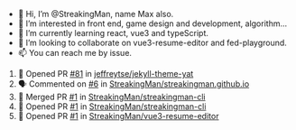 - 👋 Hi, I’m @StreakingMan, name Max also.
- 👀 I’m interested in front end, game design and development, algorithm...
- 🌱 I’m currently learning react, vue3 and typeScript.
- 💞️ I’m looking to collaborate on vue3-resume-editor and fed-playground.
- 📫 You can reach me by issue.

<!---
StreakingMan/StreakingMan is a ✨ special ✨ repository because its `README.md` (this file) appears on your GitHub profile.
You can click the Preview link to take a look at your changes.
--->

<!--START_SECTION:readme-info-->
<!--END_SECTION:readme-info-->

<!--START_SECTION:activity-->
1. 💪 Opened PR [#81](https://github.com/jeffreytse/jekyll-theme-yat/pull/81) in [jeffreytse/jekyll-theme-yat](https://github.com/jeffreytse/jekyll-theme-yat)
2. 🗣 Commented on [#6](https://github.com/StreakingMan/streakingman.github.io/issues/6) in [StreakingMan/streakingman.github.io](https://github.com/StreakingMan/streakingman.github.io)
3. 🎉 Merged PR [#1](https://github.com/StreakingMan/streakingman-cli/pull/1) in [StreakingMan/streakingman-cli](https://github.com/StreakingMan/streakingman-cli)
4. 💪 Opened PR [#1](https://github.com/StreakingMan/streakingman-cli/pull/1) in [StreakingMan/streakingman-cli](https://github.com/StreakingMan/streakingman-cli)
5. 💪 Opened PR [#1](https://github.com/StreakingMan/vue3-resume-editor/pull/1) in [StreakingMan/vue3-resume-editor](https://github.com/StreakingMan/vue3-resume-editor)
<!--END_SECTION:activity-->
